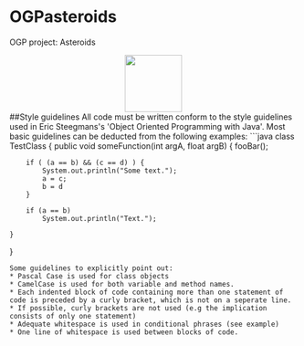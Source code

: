 # OGPasteroids
OGP project: Asteroids
<center><img src=http://userpages.umbc.edu/~sohisa1/images/artwork/cosmoknights/backgrounds/asteroid.png" width="100px" height="100px"></center>
##Style guidelines
All code must be written conform to the style guidelines used in Eric Steegmans's 'Object Oriented Programming with Java'. Most basic guidelines can be deducted from the following examples:
```java
class TestClass {
	public void someFunction(int argA, float argB) {
		fooBar();
		
		if ( (a == b) && (c == d) ) {
			System.out.println("Some text.");
			a = c;
			b = d
		}
		
		if (a == b)
			System.out.println("Text.");
		
	}
}
```
Some guidelines to explicitly point out:
* Pascal Case is used for class objects
* CamelCase is used for both variable and method names.
* Each indented block of code containing more than one statement of code is preceded by a curly bracket, which is not on a seperate line.
* If possible, curly brackets are not used (e.g the implication consists of only one statement)
* Adequate whitespace is used in conditional phrases (see example)
* One line of whitespace is used between blocks of code.

